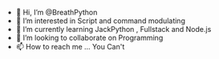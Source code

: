 - 👋 Hi, I’m @BreathPython
- 👀 I’m interested in Script and command modulating
- 🌱 I’m currently learning JackPython , Fullstack and Node.js
- 💞️ I’m looking to collaborate on Programming
- 📫 How to reach me ... You Can't

<!---
BreathPython/BreathPython is a ✨ special ✨ repository because its `README.md` (this file) appears on your GitHub profile.
You can click the Preview link to take a look at your changes.
--->
